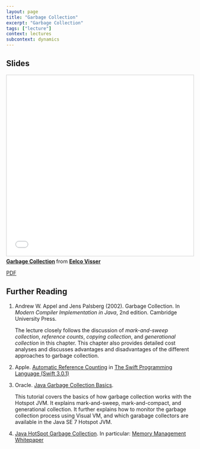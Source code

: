 ```yaml
---
layout: page
title: "Garbage Collection"
excerpt: "Garbage Collection"
tags: ["lecture"]
context: lectures
subcontext: dynamics
---
```


## Slides

<iframe src="//www.slideshare.net/slideshow/embed_code/key/491TPHUC72iQBj" width="595" height="485" frameborder="0" marginwidth="0" marginheight="0" scrolling="no" style="border:1px solid #CCC; border-width:1px; margin-bottom:5px; max-width: 100%;" allowfullscreen> </iframe> <div style="margin-bottom:5px"> <strong> <a href="//www.slideshare.net/eelcovisser/garbage-collection-69688448" title="Garbage Collection" target="_blank">Garbage Collection</a> </strong> from <strong><a target="_blank" href="//www.slideshare.net/eelcovisser">Eelco Visser</a></strong> </div>

[PDF](https://github.com/TUDelft-IN4303-2016/lectures/blob/master/11-garbage-collection/Garbage%20Collection.pdf)

## Further Reading

1. Andrew W. Appel and Jens Palsberg (2002). Garbage Collection. In *Modern Compiler Implementation in Java*, 2nd edition. Cambridge University Press.

    The lecture closely follows the discussion of *mark-and-sweep collection*, *reference counts*, *copying collection*, and *generational collection* in this chapter. This chapter also provides detailed cost analyses and discusses advantages and disadvantages of the different approaches to garbage collection.

2. Apple. [Automatic Reference Counting](https://developer.apple.com/library/content/documentation/Swift/Conceptual/Swift_Programming_Language/AutomaticReferenceCounting.html) in [The Swift Programming Language (Swift 3.0.1)](https://developer.apple.com/library/content/documentation/Swift/Conceptual/Swift_Programming_Language/index.html#//apple_ref/doc/uid/TP40014097-CH3-ID0)

3. Oracle. [Java Garbage Collection Basics](http://www.oracle.com/webfolder/technetwork/tutorials/obe/java/gc01/index.html).

    This tutorial covers the basics of how garbage collection works with the Hotspot JVM.
  It explains mark-and-sweep, mark-and-compact, and generational collection.
  It further explains how to monitor the garbage collection process using Visual VM,
  and which garabage collectors are available in the Java SE 7 Hotspot JVM.

4. [Java HotSpot Garbage Collection](http://www.oracle.com/technetwork/java/javase/overview/index-jsp-140228.html). In particular: [Memory Management Whitepaper](http://www.oracle.com/technetwork/java/javase/tech/memorymanagement-whitepaper-1-150020.pdf)
